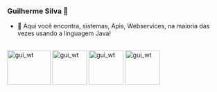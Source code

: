 ### Guilherme Silva 👋

- 🔭 Aqui você encontra, sistemas, Apis, Webservices, na maioria das vezes usando a linguagem Java!

<div style="display: inline_block"><br>
 
  <img align="center" alt="gui_wt" height="80" margin-right="600px" width="100" src="https://cdn.jsdelivr.net/gh/devicons/devicon/icons/java/java-original-wordmark.svg" >
  
  <img align="center" alt="gui_wt" height="80" margin-right="600px" width="80" src="https://cdn.jsdelivr.net/gh/devicons/devicon/icons/spring/spring-original-wordmark.svg" >
 
  <img align="center" alt="gui_wt" height="80" margin-right="600px" width="80"  src="https://cdn.jsdelivr.net/gh/devicons/devicon/icons/javascript/javascript-original.svg" >
  
  <img align="center" alt="gui_wt" height="80" margin-right="600px" width="80"  src="https://cdn.jsdelivr.net/gh/devicons/devicon/icons/angularjs/angularjs-plain.svg" />
          
                   
          
  
</div  
